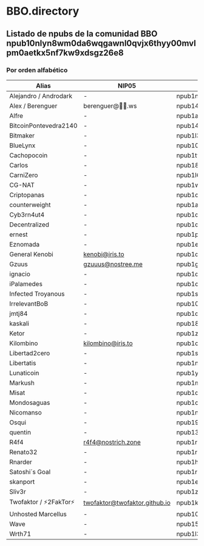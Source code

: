 # BBO.directory
## Listado de npubs de la comunidad BBO npub10nlyn8wm0da6wqgawnl0qvjx6thyy00mvlpm0aetkx5nf7kw9xdsgz26e8
### Por orden alfabético
| Alias                     | NIP05                         | Npub                                                          |
| ------------------------- | -------------                 |---------------------------------------------------------------|
| Alejandro / Androdark     | -                             |npub1nfpl8mjn6e7xesj2amdz7464frdn2tmqlzuan97wx25et0f48evszsjspn|
| Alex / Berenguer          |berenguer@🌠🌌.ws             |npub14cj2470slt6gq95rhucj7cxu9pkrtr0jjmnkl5dp5t47zj2fmgns3yfqyg|
| Alfre                     | -                             |npub1alfrex94g7ecf4wsm7re4d8sjc3ywy6c5hdf2p5gcstr8vtcz04s2ug4z5|
| BitcoinPontevedra2140     | -                             |npub1477r6vz3lm6u0lhnq5ysnnw5pts8w32hh5xq9wn8kn2pnep2fu2qs9gaxz|
| Bitmaker                  | -                             |npub1l3ssk0hawh6s062zrkp2mmyd57n3ezyc8wggjvrzn5lqxmqyd4pqnszlxl|
| BlueLynx                  | -                             |npub1043ntqgnxyadg40rdz3nmxtsfrlyd86h6kfesa4gz3a6ugcnervss2pqdt|
| Cachopocoin               | -                             |npub1tyvpt0whjnv2yhnznge4uqsnqxl5gutz44c5tzfhxdqy55h74t5q3ewwk8|
| Carlos                    | -                             |npub18w9aw7d5kzseapd6hs6yffht6sewwgw7rev4xn5vndcmcnenatfq0rc33k|
| CarniZero                 | -                             |npub1l6cv79pedah5y3gztyuv7zf5k8mkxm0vuk3q7u3lvyemrj6lp5usll64te|
| CG-NAT                    | -                             |npub1wjstwcztfg9wgx27r7fvc2h050x7n72rpjx94uduq0l3phmy6aps3y520a|
| Criptopanas               | -                             |npub1c99acl56yszpxlnr0944d32e8lyah20qrau77lx0tldn8224hpkqdawnw3|
| counterweight             | -                             |npub1a29gdc6p7c05az2ka3qwwpl9kfcqmws3xlwmjefmtkulfhgd7u6shuqatg|
| Cyb3rn4ut4                | -                             |npub1q6hrwls4stuu7vyjn27sze4yjue8rhuhmhjx768szt5xtlp70cfqxy0exj|
| Decentralized             | -                             |npub1qqqqqq9tkeunk6ma4zdlgt4euev7p5c64jdmp7354x0zdrns3ars20hrhr|
| ernest                    | -                             |npub1p3zudqamnry26fekxp9d0dh9suf4gjcdmq5h9pgkxdal28204a9qf7t95l|
| Eznomada                  | -                             |npub1ezn0mds24xca744nvrs2kkhpfhnvju92cg62avfgz7sc35xuzdgqlesxpt|
| General Kenobi            | kenobi@iris.to                |npub1ds5e2wulc0sdn9kdq8yku2drwhx34lsuyggulrfl0f354un53cvqsqqrhg|
| Gzuus                     | gzuuus@nostree.me             |npub1gzuushllat7pet0ccv9yuhygvc8ldeyhrgxuwg744dn5khnpk3gs3ea5ds|
| ignacio                   | -                             |npub1dg7n7g8440wrrqkw2kz88gqrvde0nasfnhxxu64l5pc7x6jkn0xquxzskl|
| iPalamedes                | -                             |npub1c8uwja04y2s2paz4e90ytqa5dx6mk0u2q0g7qlu24gu3m55dyjuqqxmeam|
| Infected Troyanous        | -                             |npub1s554277rx88cqkraw6u5443p79uz2gh8yg6amqhpcasj8dzgtynq09ek02|
| IrrelevantBoB             | -                             |npub104j2xzlg4nl26cvxyzln3ccyt4pfk5zmj6tvgshtl4kmx5rgrf2qx6eav8|
| jmtj84                    | -                             |npub1qqq322k39pl4xzfahr9zsehatnucmu4szjluphqmw8qe22uygcnqlva372|
| kaskali                   | -                             |npub189qlwtrycmrmfg4q50fqna6c2q9255tnqlhw35x5zcvxa3y8v7lqw8vad6|
| Ketor                     | -                             |npub1z3lklwhnyhtd0gt08lzpxv643hlsqqeawjhp00f5jxpcjnshlqwq0y0ha0|
| Kilombino                 | kilombino@iris.to             |npub1cll9lw042fmaydqpcs6xftrrtgx0nfaljclc5ve2n74k5wngntpqen3945|
| Libertad2cero             | -                             |npub1s9u9kj3r3rwt4m2l0u62rlw4l29tfvfuu5he0t5ka5eu97wy0taszmqxfw|
| Libertatis                | -                             |npub1nx5pd2s6dqq6yfkz33jlv88wnlz0pds2ulx3awf8lwhwpml8f2gsvmvyjw|
| Lunaticoin                | -                             |npub1yn3hc8jmpj963h0zw49ullrrkkefn7qxf78mj29u7v2mn3yktuasx3mzt0|
| Markush                   | -                             |npub1mann7xthsje8qahrv4cv00mvdfkzkhxdkqwmemesu52vsqxps9yqnrksse|
| Misat                     | -                             |npub1q9hwe8g2eqvh25kyy3smep96p9m83sdsyalm70kvcgm9z75dp0kswlyekt|
| Mondosaguas               | -                             |npub1cg7m0z8wvtrq70duyq3fflctgyjaccvtp6pc6zzvwqwa3m5rj3ashywuwq|
| Nicomanso                 | -                             |npub1nlc0mn7gnrp8pppxuzaj0xmeu7zf8sgat7r3afy2c34z2922znjq7ftmca|
| Osqui                     | -                             |npub19xuxyanhuv3yz625qpew837y0jleaq3lak4k3dy6mvg9a5rapgsqhlgk6l|
| quentin                   | -                             |npub138s5hey76qrnm2pmv7p8nnffhfddsm8sqzm285dyc0wy4f8a6qkqtzx624|
| R4f4                      | r4f4@nostrich.zone            |npub1r4f400ekc57sjg05v883nxpjmfudjgutf95d8dgc2pgazx7lpffqaf063p|
| Renato32                  | -                             |npub1rh2wrrwjtsx86kvjxumfyz7y09qzqk04s2mtlanv76l5xuz09mqqeea4ws|
| Rnarder                   | -                             |npub1hx23cylx8svputuezal2ur5d7wz2r4lvvjudk2q2j33u8f3rge3slc9t6a|
| Satoshi´s Goal            | -                             |npub1r96qj6699vy7c65ehp9nhmj7sfhk6fj96altlrz6awctym6evxxqf2azwa|
| skanport                  | -                             |npub1ejxa6f6z3xe4wvl3twdkcx0yflysxy3gzadpc4ydfyd393xwlkrqshpgqh|
| Sliv3r                    | -                             |npub1zs990jdnlvsfkpcluwlfl7nvskrxrysr9xh44y34huwz6nj8rfeqspl3nv|
| Twofaktor / ⚡️2FakTor⚡️  | twofaktor@twofaktor.github.io |npub1k9luehc8hg3c0upckdzzvusv66x3zt0eyw7290kclrpsndepz92sfcpp63|
| Unhosted Marcellus        | -                             |npub100mahqlhxg50thmt5dyynu40nl25hat9kkkknzk8pqjfkvgq0xsqtdfyy5|
| Wave                      | -                             |npub15l9twepl23pnnj837h7xgmxtl7smn2mps3466g4nxjpk3g9a9xrss94elr|
| Wrth71                    | -                             |npub1l3hzw28kwxcglw4u7w847zeqyhhp6j407fcfvhmv8hdq8fwr89usrnw0lw|
